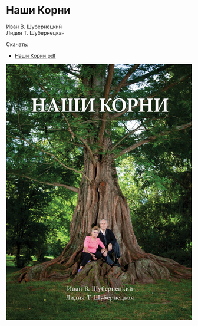 # Наши Корни

Иван В. Шубернецкий  
Лидия Т. Шубернецкая

Скачать:

* [Наши Корни.pdf](https://github.com/ivan-shubernetskiy/our-roots/raw/master/%D0%9D%D0%B0%D1%88%D0%B8%20%D0%9A%D0%BE%D1%80%D0%BD%D0%B8.pdf)

![Наши Корни](./%D0%9D%D0%B0%D1%88%D0%B8%20%D0%9A%D0%BE%D1%80%D0%BD%D0%B8.jpg)
